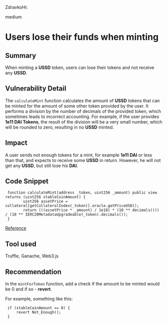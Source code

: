 ZdravkoHr.

medium

# Users lose their funds when minting

## Summary

When minting a **USSD** token, users can lose their tokens and not receive any **USSD**.

## Vulnerability Detail

The `calculateMint` function calculates the amount of **USSD** tokens that can be minted for the amount of some other token provided by the user. It performs a division by the number of decimals of the provided token, which sometimes leads to incorrect accounting. For example, if the user provides **1e11 DAI Tokens**,  the result of the division will be a very small number, which will be rounded to zero, resulting in no **USSD** minted.

## Impact

A user sends not enough tokens for a mint, for example **1e11 DAI** or less than that, and expects to receive some **USSD** in return. However, he will not get any **USSD**, but still lose his **DAI**.

## Code Snippet

```solidity
 function calculateMint(address _token, uint256 _amount) public view returns (uint256 stableCoinAmount) {
        uint256 assetPrice = collateral[getCollateralIndex(_token)].oracle.getPriceUSD();
        return (((assetPrice * _amount) / 1e18) * (10 ** decimals())) / (10 ** IERC20MetadataUpgradeable(_token).decimals());
 }
```
[Reference](https://github.com/sherlock-audit/2023-05-USSD/blob/6d7a9fdfb1f1ed838632c25b6e1b01748d0bafda/ussd-contracts/contracts/USSD.sol?plain=1#L170)

## Tool used

Truffle, Ganache, Web3.js

## Recommendation

In the `mintForToken` function, add a check if the amount to be minted would be 0 and if so - **revert**.

For example, something like this: 

```solidity
 if (stableCoinAmount == 0) {
     revert Not_Enough();
 }
```


